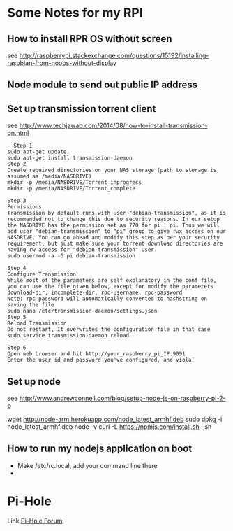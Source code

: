 

# Some Notes for my RPI

## How to install RPR OS without screen
see http://raspberrypi.stackexchange.com/questions/15192/installing-raspbian-from-noobs-without-display

## Node module to send out public IP address


## Set up transmission torrent client
see http://www.techjawab.com/2014/08/how-to-install-transmission-on.html
```shell
--Step 1
sudo apt-get update
sudo apt-get install transmission-daemon
Step 2
Create required directories on your NAS storage (path to storage is assumed as /media/NASDRIVE)
mkdir -p /media/NASDRIVE/Torrent_inprogress
mkdir -p /media/NASDRIVE/Torrent_complete

Step 3
Permissions
Transmission by default runs with user "debian-transmission", as it is recommended not to change this due to security reasons. In our setup the NASDRIVE has the permission set as 770 for pi : pi. Thus we will add user "debian-transmission" to "pi" group to give rwx access on our NASDRIVE. You can go ahead and modify this step as per your security requirement, but just make sure your torrent download directories are having rw access for "debian-transmission" user.
sudo usermod -a -G pi debian-transmission

Step 4
Configure Transmission
While most of the parameters are self explanatory in the conf file, you can use the file given below, except for modify the parameters download-dir, incomplete-dir, rpc-username, rpc-password 
Note: rpc-password will automatically converted to hashstring on saving the file 
sudo nano /etc/transmission-daemon/settings.json
Step 5
Reload Transmission
Do not restart, It overwrites the configuration file in that case
sudo service transmission-daemon reload 

Step 6
Open web browser and hit http://your_raspberry_pi_IP:9091
Enter the user id and password you've configured, and viola!
```


## Set up node
see http://www.andrewconnell.com/blog/setup-node-js-on-raspberry-pi-2-b

wget http://node-arm.herokuapp.com/node_latest_armhf.deb
sudo dpkg -i node_latest_armhf.deb
node -v
curl -L https://npmjs.com/install.sh | sh



## How to run my nodejs application on boot

- Make /etc/rc.local, add your command line there
- 


# Pi-Hole

Link [Pi-Hole Forum](https://discourse.pi-hole.net/)
